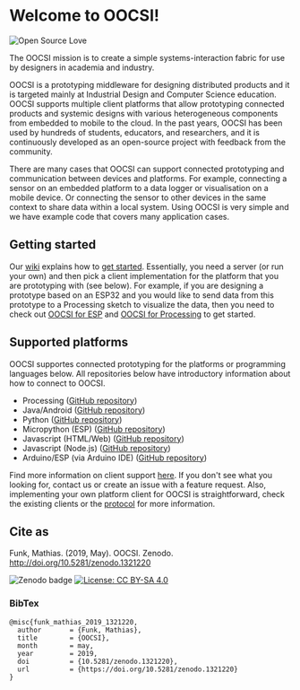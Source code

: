# Welcome to OOCSI!

![Open Source Love](https://badges.frapsoft.com/os/v1/open-source.png?v=103) 

The OOCSI mission is to create a simple systems-interaction fabric for use by designers in academia and industry.

OOCSI is a prototyping middleware for designing distributed products and it is targeted mainly at Industrial Design and Computer Science education. OOCSI supports multiple client platforms that allow prototyping connected products and systemic designs with various heterogeneous components from embedded to mobile to the cloud. In the past years, OOCSI has been used by hundreds of students, educators, and researchers, and it is continuously developed as an open-source project with feedback from the community.

There are many cases that OOCSI can support connected prototyping and communication between devices and platforms. For example, connecting a sensor on an embedded platform to a data logger or visualisation on a mobile device. Or connecting the sensor to other devices in the same context to share data within a local system. Using OOCSI is very simple and we have example code that covers many application cases.

## Getting started

Our [wiki](https://github.com/iddi/oocsi/wiki) explains how to [get started](https://github.com/iddi/oocsi/wiki/Getting-started). Essentially, you need a server (or run your own) and then pick a client implementation for the platform that you are prototyping with (see below). For example, if you are designing a prototype based on an ESP32 and you would like to send data from this prototype to a Processing sketch to visualize the data, then you need to check out [OOCSI for ESP](https://github.com/iddi/oocsi-esp) and [OOCSI for Processing](https://github.com/iddi/oocsi-processing) to get started.

## Supported platforms

OOCSI supportes connected prototyping for the platforms or programming languages below. All repositories below have introductory information about how to connect to OOCSI.

* Processing ([GitHub repository](https://github.com/iddi/oocsi-processing))
* Java/Android ([GitHub repository](https://github.com/iddi/oocsi))
* Python ([GitHub repository](https://github.com/iddi/oocsi-python))
* Micropython (ESP) ([GitHub repository](https://github.com/iddi/oocsi-micropython))
* Javascript (HTML/Web) ([GitHub repository](https://github.com/iddi/oocsi-websocket))
* Javascript (Node.js) ([GitHub repository](https://github.com/iddi/oocsi-nodejs))
* Arduino/ESP (via Arduino IDE) ([GitHub repository](https://github.com/iddi/oocsi-esp))

Find more information on client support [here](https://github.com/iddi/oocsi/wiki/OOCSI-clients). If you don't see what you looking for, contact us or create an issue with a feature request. Also, implementing your own platform client for OOCSI is straightforward, check the existing clients or the [protocol](https://github.com/iddi/oocsi/wiki/OOCSI-Protocol) for more information.

## Cite as

Funk, Mathias. (2019, May). OOCSI. Zenodo. http://doi.org/10.5281/zenodo.1321220

![Zenodo badge](https://zenodo.org/badge/DOI/10.5281/zenodo.1321220.svg)
[![License: CC BY-SA 4.0](https://licensebuttons.net/l/by-sa/4.0/80x15.png)](https://creativecommons.org/licenses/by-sa/4.0/)

### BibTex

	@misc{funk_mathias_2019_1321220,
	  author       = {Funk, Mathias},
	  title        = {OOCSI},
	  month        = may,
	  year         = 2019,
	  doi          = {10.5281/zenodo.1321220},
	  url          = {https://doi.org/10.5281/zenodo.1321220}
	}

